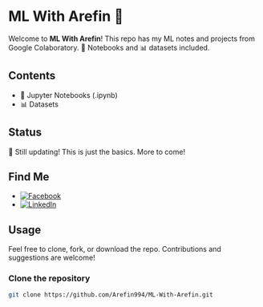 # ML With Arefin 🤖

Welcome to **ML With Arefin**! This repo has my ML notes and projects from Google Colaboratory. 📄 Notebooks and 📊 datasets included.

## Contents
- 📄 Jupyter Notebooks (.ipynb)
- 📊 Datasets

## Status
🚧 Still updating! This is just the basics. More to come!

## Find Me
- [![Facebook](https://img.shields.io/badge/Facebook-1877F2?style=flat-square&logo=facebook&logoColor=white)](https://www.facebook.com/arefin.amin.994/) 
- [![LinkedIn](https://img.shields.io/badge/LinkedIn-0077B5?style=flat-square&logo=linkedin&logoColor=white)](https://www.linkedin.com/in/arefinamin994/) 

## Usage
Feel free to clone, fork, or download the repo. Contributions and suggestions are welcome!

### Clone the repository
```bash
git clone https://github.com/Arefin994/ML-With-Arefin.git
